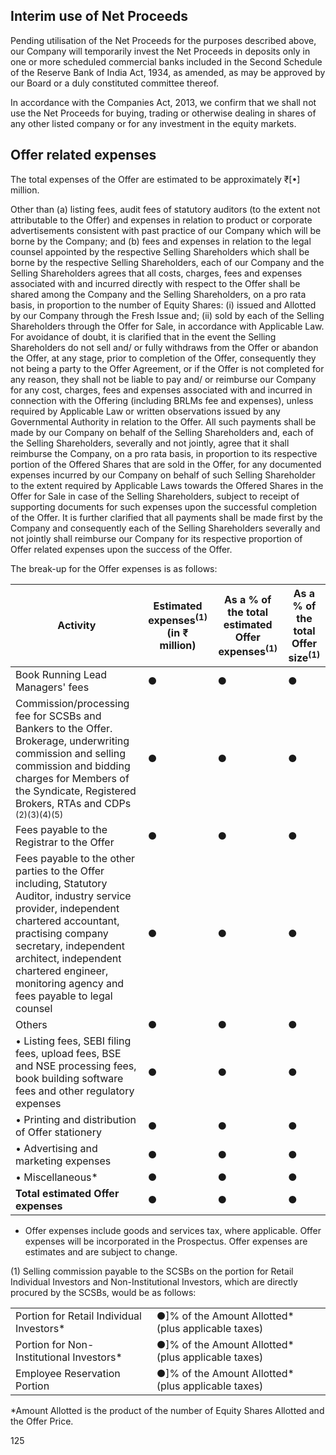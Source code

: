 ## Interim use of Net Proceeds

Pending utilisation of the Net Proceeds for the purposes described above, our Company will temporarily invest the Net Proceeds in deposits only in one or more scheduled commercial banks included in the Second Schedule of the Reserve Bank of India Act, 1934, as amended, as may be approved by our Board or a duly constituted committee thereof.

In accordance with the Companies Act, 2013, we confirm that we shall not use the Net Proceeds for buying, trading or otherwise dealing in shares of any other listed company or for any investment in the equity markets.

## Offer related expenses

The total expenses of the Offer are estimated to be approximately ₹[•] million.

Other than (a) listing fees, audit fees of statutory auditors (to the extent not attributable to the Offer) and expenses in relation to product or corporate advertisements consistent with past practice of our Company which will be borne by the Company; and (b) fees and expenses in relation to the legal counsel appointed by the respective Selling Shareholders which shall be borne by the respective Selling Shareholders, each of our Company and the Selling Shareholders agrees that all costs, charges, fees and expenses associated with and incurred directly with respect to the Offer shall be shared among the Company and the Selling Shareholders, on a pro rata basis, in proportion to the number of Equity Shares: (i) issued and Allotted by our Company through the Fresh Issue and; (ii) sold by each of the Selling Shareholders through the Offer for Sale, in accordance with Applicable Law. For avoidance of doubt, it is clarified that in the event the Selling Shareholders do not sell and/ or fully withdraws from the Offer or abandon the Offer, at any stage, prior to completion of the Offer, consequently they not being a party to the Offer Agreement, or if the Offer is not completed for any reason, they shall not be liable to pay and/ or reimburse our Company for any cost, charges, fees and expenses associated with and incurred in connection with the Offering (including BRLMs fee and expenses), unless required by Applicable Law or written observations issued by any Governmental Authority in relation to the Offer. All such payments shall be made by our Company on behalf of the Selling Shareholders and, each of the Selling Shareholders, severally and not jointly, agree that it shall reimburse the Company, on a pro rata basis, in proportion to its respective portion of the Offered Shares that are sold in the Offer, for any documented expenses incurred by our Company on behalf of such Selling Shareholder to the extent required by Applicable Laws towards the Offered Shares in the Offer for Sale in case of the Selling Shareholders, subject to receipt of supporting documents for such expenses upon the successful completion of the Offer. It is further clarified that all payments shall be made first by the Company and consequently each of the Selling Shareholders severally and not jointly shall reimburse our Company for its respective proportion of Offer related expenses upon the success of the Offer.

The break-up for the Offer expenses is as follows:

<table><thead><tr><th>Activity</th><th>Estimated expenses<sup>(1)</sup> (in ₹ million)</th><th>As a % of the total estimated Offer expenses<sup>(1)</sup></th><th>As a % of the total Offer size<sup>(1)</sup></th></tr></thead><tbody><tr><td>Book Running Lead Managers' fees</td><td>●</td><td>●</td><td>●</td></tr><tr><td>Commission/processing fee for SCSBs and Bankers to the Offer. Brokerage, underwriting commission and selling commission and bidding charges for Members of the Syndicate, Registered Brokers, RTAs and CDPs <sup>(2)(3)(4)(5)</sup></td><td>●</td><td>●</td><td>●</td></tr><tr><td>Fees payable to the Registrar to the Offer</td><td>●</td><td>●</td><td>●</td></tr><tr><td>Fees payable to the other parties to the Offer including, Statutory Auditor, industry service provider, independent chartered accountant, practising company secretary, independent architect, independent chartered engineer, monitoring agency and fees payable to legal counsel</td><td>●</td><td>●</td><td>●</td></tr><tr><td>Others</td><td>●</td><td>●</td><td>●</td></tr><tr><td>• Listing fees, SEBI filing fees, upload fees, BSE and NSE processing fees, book building software fees and other regulatory expenses</td><td>●</td><td>●</td><td>●</td></tr><tr><td>• Printing and distribution of Offer stationery</td><td>●</td><td>●</td><td>●</td></tr><tr><td>• Advertising and marketing expenses</td><td>●</td><td>●</td><td>●</td></tr><tr><td>• Miscellaneous*</td><td>●</td><td>●</td><td>●</td></tr><tr><td><strong>Total estimated Offer expenses</strong></td><td><strong>●</strong></td><td><strong>●</strong></td><td><strong>●</strong></td></tr></tbody></table>

* Offer expenses include goods and services tax, where applicable. Offer expenses will be incorporated in the Prospectus. Offer expenses are estimates and are subject to change.

(1) Selling commission payable to the SCSBs on the portion for Retail Individual Investors and Non-Institutional Investors, which are directly procured by the SCSBs, would be as follows:

<table><tr><td>Portion for Retail Individual Investors*</td><td>●]% of the Amount Allotted* (plus applicable taxes)</td></tr><tr><td>Portion for Non-Institutional Investors*</td><td>●]% of the Amount Allotted* (plus applicable taxes)</td></tr><tr><td>Employee Reservation Portion</td><td>●]% of the Amount Allotted* (plus applicable taxes)</td></tr></table>

*Amount Allotted is the product of the number of Equity Shares Allotted and the Offer Price.

125